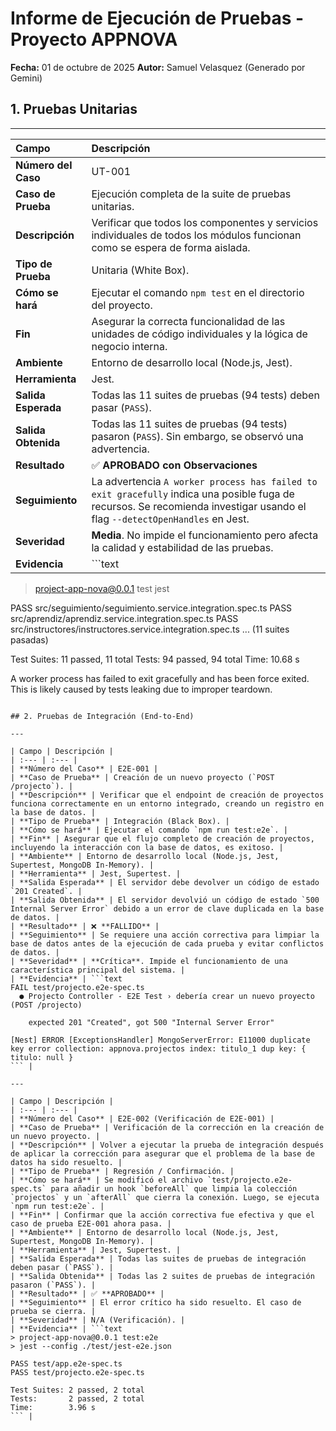 # Informe de Ejecución de Pruebas - Proyecto APPNOVA

**Fecha:** 01 de octubre de 2025
**Autor:** Samuel Velasquez (Generado por Gemini)

## 1. Pruebas Unitarias

---

| Campo | Descripción |
| :--- | :--- |
| **Número del Caso** | UT-001 |
| **Caso de Prueba** | Ejecución completa de la suite de pruebas unitarias. |
| **Descripción** | Verificar que todos los componentes y servicios individuales de todos los módulos funcionan como se espera de forma aislada. |
| **Tipo de Prueba** | Unitaria (White Box). |
| **Cómo se hará** | Ejecutar el comando `npm test` en el directorio del proyecto. |
| **Fin** | Asegurar la correcta funcionalidad de las unidades de código individuales y la lógica de negocio interna. |
| **Ambiente** | Entorno de desarrollo local (Node.js, Jest). |
| **Herramienta** | Jest. |
| **Salida Esperada** | Todas las 11 suites de pruebas (94 tests) deben pasar (`PASS`). |
| **Salida Obtenida** | Todas las 11 suites de pruebas (94 tests) pasaron (`PASS`). Sin embargo, se observó una advertencia. |
| **Resultado** | ✅ **APROBADO con Observaciones** |
| **Seguimiento** | La advertencia `A worker process has failed to exit gracefully` indica una posible fuga de recursos. Se recomienda investigar usando el flag `--detectOpenHandles` en Jest. |
| **Severidad** | **Media**. No impide el funcionamiento pero afecta la calidad y estabilidad de las pruebas. |
| **Evidencia** | ```text
> project-app-nova@0.0.1 test
> jest

PASS src/seguimiento/seguimiento.service.integration.spec.ts
PASS src/aprendiz/aprendiz.service.integration.spec.ts
PASS src/instructores/instructores.service.integration.spec.ts
...
(11 suites pasadas)

Test Suites: 11 passed, 11 total
Tests:       94 passed, 94 total
Time:        10.68 s

A worker process has failed to exit gracefully and has been force exited. This is likely caused by tests leaking due to improper teardown.
``` |

## 2. Pruebas de Integración (End-to-End)

---

| Campo | Descripción |
| :--- | :--- |
| **Número del Caso** | E2E-001 |
| **Caso de Prueba** | Creación de un nuevo proyecto (`POST /projecto`). |
| **Descripción** | Verificar que el endpoint de creación de proyectos funciona correctamente en un entorno integrado, creando un registro en la base de datos. |
| **Tipo de Prueba** | Integración (Black Box). |
| **Cómo se hará** | Ejecutar el comando `npm run test:e2e`. |
| **Fin** | Asegurar que el flujo completo de creación de proyectos, incluyendo la interacción con la base de datos, es exitoso. |
| **Ambiente** | Entorno de desarrollo local (Node.js, Jest, Supertest, MongoDB In-Memory). |
| **Herramienta** | Jest, Supertest. |
| **Salida Esperada** | El servidor debe devolver un código de estado `201 Created`. |
| **Salida Obtenida** | El servidor devolvió un código de estado `500 Internal Server Error` debido a un error de clave duplicada en la base de datos. |
| **Resultado** | ❌ **FALLIDO** |
| **Seguimiento** | Se requiere una acción correctiva para limpiar la base de datos antes de la ejecución de cada prueba y evitar conflictos de datos. |
| **Severidad** | **Crítica**. Impide el funcionamiento de una característica principal del sistema. |
| **Evidencia** | ```text
FAIL test/projecto.e2e-spec.ts
  ● Projecto Controller - E2E Test › debería crear un nuevo proyecto (POST /projecto)

    expected 201 "Created", got 500 "Internal Server Error"

[Nest] ERROR [ExceptionsHandler] MongoServerError: E11000 duplicate key error collection: appnova.projectos index: titulo_1 dup key: { titulo: null }
``` |

---

| Campo | Descripción |
| :--- | :--- |
| **Número del Caso** | E2E-002 (Verificación de E2E-001) |
| **Caso de Prueba** | Verificación de la corrección en la creación de un nuevo proyecto. |
| **Descripción** | Volver a ejecutar la prueba de integración después de aplicar la corrección para asegurar que el problema de la base de datos ha sido resuelto. |
| **Tipo de Prueba** | Regresión / Confirmación. |
| **Cómo se hará** | Se modificó el archivo `test/projecto.e2e-spec.ts` para añadir un hook `beforeAll` que limpia la colección `projectos` y un `afterAll` que cierra la conexión. Luego, se ejecuta `npm run test:e2e`. |
| **Fin** | Confirmar que la acción correctiva fue efectiva y que el caso de prueba E2E-001 ahora pasa. |
| **Ambiente** | Entorno de desarrollo local (Node.js, Jest, Supertest, MongoDB In-Memory). |
| **Herramienta** | Jest, Supertest. |
| **Salida Esperada** | Todas las suites de pruebas de integración deben pasar (`PASS`). |
| **Salida Obtenida** | Todas las 2 suites de pruebas de integración pasaron (`PASS`). |
| **Resultado** | ✅ **APROBADO** |
| **Seguimiento** | El error crítico ha sido resuelto. El caso de prueba se cierra. |
| **Severidad** | N/A (Verificación). |
| **Evidencia** | ```text
> project-app-nova@0.0.1 test:e2e
> jest --config ./test/jest-e2e.json

PASS test/app.e2e-spec.ts
PASS test/projecto.e2e-spec.ts

Test Suites: 2 passed, 2 total
Tests:       2 passed, 2 total
Time:        3.96 s
``` |
